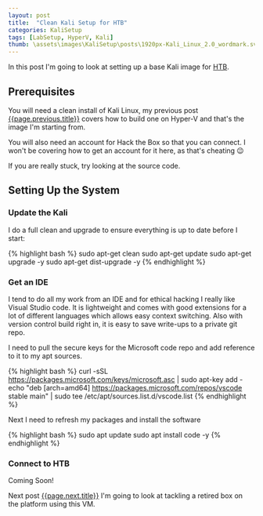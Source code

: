 ```yaml
---
layout: post
title:  "Clean Kali Setup for HTB"
categories: KaliSetup
tags: [LabSetup, HyperV, Kali]
thumb: \assets\images\KaliSetup\posts\1920px-Kali_Linux_2.0_wordmark.svg.png
---
```




In this post I'm going to look at setting up a base Kali image for [HTB](https://www.hackthebox.eu/home).

## Prerequisites

You will need a clean install of Kali Linux, my previous post [{{page.previous.title}}]({{page.previous.url}}) covers how to build one on Hyper-V and that's the image I'm starting from.

You will also need an account for Hack the Box so that you can connect. I won't be covering how to get an account for it here, as that's cheating &#128521; 

If you are really stuck, try looking at the source code.     

## Setting Up the System

### Update the Kali

I do a full clean and upgrade to ensure everything is up to date before I start:

{% highlight bash %}
sudo apt-get clean 
sudo apt-get update 
sudo apt-get upgrade -y 
sudo apt-get dist-upgrade -y
{% endhighlight %}

### Get an IDE

I tend to do all my work from an IDE and for ethical hacking I really like Visual Studio code. It is lightweight and comes with good extensions for a lot of different languages which allows easy context switching. Also with version control build right in, it is easy to save write-ups to a private git repo.

I need to pull the secure keys for the Microsoft code repo and add reference to it to my apt sources.

{% highlight bash %}
curl -sSL https://packages.microsoft.com/keys/microsoft.asc | sudo apt-key add -
echo "deb [arch=amd64] https://packages.microsoft.com/repos/vscode stable main" | sudo tee /etc/apt/sources.list.d/vscode.list
{% endhighlight %}

Next I need to refresh my packages and install the software

{% highlight bash %}
sudo apt update
sudo apt install code -y
{% endhighlight %}


### Connect to HTB

Coming Soon!


Next post [{{page.next.title}}]({{page.next.url}}) I'm going to look at tackling a retired box on the platform using this VM.
